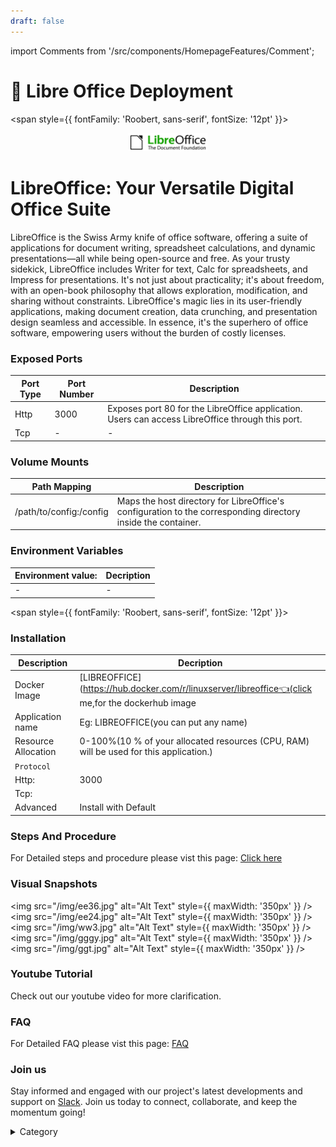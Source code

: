 ```yaml
---
draft: false
---
```

import Comments from '/src/components/HomepageFeatures/Comment';

# 📜 Libre Office Deployment

<span style={{ fontFamily: 'Roobert, sans-serif', fontSize: '12pt' }}>


<p align="center">
  <img src="/img/dfds.jpg" alt="Alt Text" width="25%"/>
</p>

# LibreOffice: Your Versatile Digital Office Suite

LibreOffice is the Swiss Army knife of office software, offering a suite of applications for document writing, spreadsheet calculations, and dynamic presentations—all while being open-source and free. As your trusty sidekick, LibreOffice includes Writer for text, Calc for spreadsheets, and Impress for presentations. It's not just about practicality; it's about freedom, with an open-book philosophy that allows exploration, modification, and sharing without constraints. LibreOffice's magic lies in its user-friendly applications, making document creation, data crunching, and presentation design seamless and accessible. In essence, it's the superhero of office software, empowering users without the burden of costly licenses.

### Exposed Ports

| Port Type | Port Number | Description |
| --------- | ----------- | ----------- |
| Http      | 3000          | Exposes port 80 for the LibreOffice application. Users can access LibreOffice through this port. |
| Tcp       | -           | -             |

### Volume Mounts

| Path Mapping      | Description |
| ----------------- | ----------- |
| /path/to/config:/config | Maps the host directory for LibreOffice's configuration to the corresponding directory inside the container. |

### Environment Variables

|   **Environment value:**          | Decription                                                                                                               | 
| --------------------- | ------                                                                                                                   | 
|-       |  -                              |

</span>


<span style={{ fontFamily: 'Roobert, sans-serif', fontSize: '12pt' }}>

### Installation


|  Description          | Decription                                                                                                               | 
| --------------------- | ------                                                                                                                   | 
| Docker Image          |  [LIBREOFFICE](https://hub.docker.com/r/linuxserver/libreoffice👈(click me,for the dockerhub image                                   |
| Application name      |  Eg: LIBREOFFICE(you can put any name)                                                                                        | 
| Resource Allocation   |  0-100%(10 % of your allocated resources (CPU, RAM) will be used for this application.)                                  | 
| `Protocol`            |                                                                                                                          | 
|  Http:                | 3000                                                                                                                    |
|  Tcp:                 |                                                                                                                          | 
|    Advanced           |    Install with Default                                                                                                  |


### Steps And Procedure

For Detailed steps and procedure please vist this page: [Click here](https://techscaleinfinite.github.io/introduction/cloud-float/Steps%20and%20procedure)


### Visual Snapshots


<img src="/img/ee36.jpg" alt="Alt Text" style={{ maxWidth: '350px' }} /> <img src="/img/ee24.jpg" alt="Alt Text" style={{ maxWidth: '350px' }} /> <img src="/img/ww3.jpg" alt="Alt Text" style={{ maxWidth: '350px' }} /> <img src="/img/gggy.jpg" alt="Alt Text" style={{ maxWidth: '350px' }} /> <img src="/img/ggt.jpg" alt="Alt Text" style={{ maxWidth: '350px' }} />




### Youtube Tutorial&#x20;

Check out our youtube video for more clarification.



### FAQ

For Detailed FAQ please vist this page: [FAQ](https://techscaleinfinite.github.io/FAQ)

### Join us

Stay informed and engaged with our project's latest developments and support on [Slack](https://app.slack.com/client/T04QS32JX6E/C04QKEWE146). Join us today to connect, collaborate, and keep the momentum going!&#x20;

<details>

<summary>Category</summary>

Kubernetes, cloud computing, DevOps, cloud services, hosting platform, container orchestration, cloud infrastructure, cloud deployment, cloud management, cloud technology, cloud solutionsETHERPAD, ETHERPAD&#x20;

</details>

</span>

<Comments />